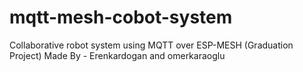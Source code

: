 # mqtt-mesh-cobot-system
Collaborative robot system using MQTT over ESP-MESH (Graduation Project)
Made By - Erenkardogan and omerkaraoglu

